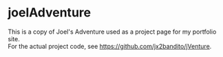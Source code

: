 # joelAdventure

This is a copy of Joel's Adventure used as a project page for my portfolio site. <br />
For the actual project code, see https://github.com/jx2bandito/jVenture.
